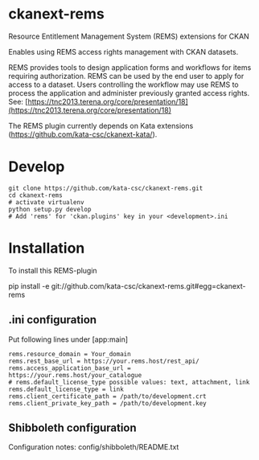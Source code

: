 ckanext-rems
============

Resource Entitlement Management System (REMS) extensions for CKAN

Enables using REMS access rights management with CKAN datasets.

REMS provides tools to design application forms and workflows for items
requiring authorization. REMS can be used by the end user to apply for access to
a dataset. Users controlling the workflow may use REMS to process the
application and administer previously granted access rights.
See: [https://tnc2013.terena.org/core/presentation/18](https://tnc2013.terena.org/core/presentation/18)

The REMS plugin currently depends on Kata extensions
(https://github.com/kata-csc/ckanext-kata/).


Develop
=======

    git clone https://github.com/kata-csc/ckanext-rems.git
    cd ckanext-rems
    # activate virtualenv
    python setup.py develop
    # Add 'rems' for 'ckan.plugins' key in your <development>.ini


Installation
============

To install this REMS-plugin

  pip install -e git://github.com/kata-csc/ckanext-rems.git#egg=ckanext-rems


.ini configuration
------------------

Put following lines under [app:main]

    rems.resource_domain = Your_domain
    rems.rest_base_url = https://your.rems.host/rest_api/
    rems.access_application_base_url = https://your.rems.host/your_catalogue
    # rems.default_license_type possible values: text, attachment, link
    rems.default_license_type = link
    rems.client_certificate_path = /path/to/development.crt
    rems.client_private_key_path = /path/to/development.key


Shibboleth configuration
------------------------

Configuration notes: config/shibboleth/README.txt
